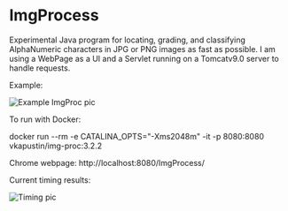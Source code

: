 # ImgProcess
Experimental Java program for locating, grading, and classifying AlphaNumeric characters in JPG or PNG images as fast as possible. 
I am using a WebPage as a UI and a Servlet running on a Tomcatv9.0 server to handle requests.

Example:

![Example ImgProc pic](https://imgur.com/Z5ofc5a.png)

To run with Docker:

docker run --rm -e CATALINA_OPTS="-Xms2048m" -it -p 8080:8080 vkapustin/img-proc:3.2.2

Chrome webpage: http://localhost:8080/ImgProcess/

Current timing results:

![Timing pic](https://i.imgur.com/iF5eRQY.png)


